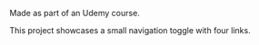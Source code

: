 Made as part of an Udemy course.

This project showcases a small navigation toggle with four links.

